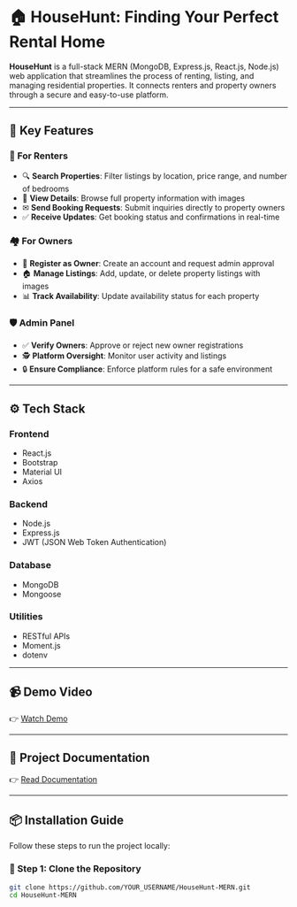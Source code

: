 # 🏠 HouseHunt: Finding Your Perfect Rental Home

**HouseHunt** is a full-stack MERN (MongoDB, Express.js, React.js, Node.js) web application that streamlines the process of renting, listing, and managing residential properties. It connects renters and property owners through a secure and easy-to-use platform.

---

## 🌟 Key Features

### 👥 For Renters
- 🔍 **Search Properties**: Filter listings by location, price range, and number of bedrooms
- 🏡 **View Details**: Browse full property information with images
- ✉ **Send Booking Requests**: Submit inquiries directly to property owners
- ✅ **Receive Updates**: Get booking status and confirmations in real-time

### 🏘 For Owners
- 📝 **Register as Owner**: Create an account and request admin approval
- 🏠 **Manage Listings**: Add, update, or delete property listings with images
- 📊 **Track Availability**: Update availability status for each property

### 🛡 Admin Panel
- ✅ **Verify Owners**: Approve or reject new owner registrations
- 🕵 **Platform Oversight**: Monitor user activity and listings
- 🔒 **Ensure Compliance**: Enforce platform rules for a safe environment

---

## ⚙ Tech Stack

### Frontend
- React.js
- Bootstrap
- Material UI
- Axios

### Backend
- Node.js
- Express.js
- JWT (JSON Web Token Authentication)

### Database
- MongoDB
- Mongoose

### Utilities
- RESTful APIs
- Moment.js
- dotenv

---

## 📹 Demo Video

👉 [Watch Demo](https://drive.google.com/drive/folders/1Jgow8_KkyyQPgJiSz1_IruzSbc7h7W8v?usp=drive_link)

---

## 📄 Project Documentation

👉 [Read Documentation](https://github.com/Madhumitha0027/HouseHunt-mern/tree/master/Documents)

---

## 📦 Installation Guide

Follow these steps to run the project locally:

### 🔁 Step 1: Clone the Repository
```bash
git clone https://github.com/YOUR_USERNAME/HouseHunt-MERN.git
cd HouseHunt-MERN

